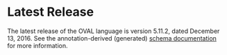 # Latest Release
The latest release of the OVAL language is version 5.11.2, dated December 13, 2016.  See the annotation-derived (generated) [schema documentation](../blob/master/docs/README.md) for more information.